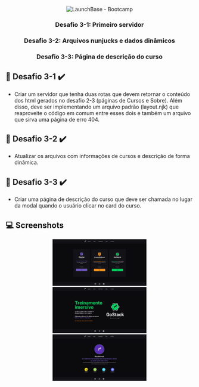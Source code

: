 
<p align="center"><img src="https://i.imgur.com/cPQET4y.png" alt="LaunchBase - Bootcamp" width="50%"></p>


<h3 align="center">Desafio 3-1: Primeiro servidor</h3>
<h3 align="center">Desafio 3-2: Arquivos nunjucks e dados dinâmicos</h3>
<h3 align="center">Desafio 3-3: Página de descrição do curso</h3>



##  :rocket: Desafio 3-1  :heavy_check_mark:

- Criar um servidor que tenha duas rotas que devem retornar o conteúdo dos html gerados no desafio 2-3 (páginas de Cursos e Sobre). Além disso, deve ser implementando um arquivo padrão (layout.njk) que reaproveite o código em comum entre esses dois e também um arquivo que sirva uma página de erro 404.

##  :rocket: Desafio 3-2 :heavy_check_mark:

- Atualizar os arquivos com informações de cursos e descrição de forma dinâmica.


##  :rocket: Desafio 3-3 :heavy_check_mark:

- Criar uma página de descrição do curso que deve ser chamada no lugar da modal quando o usuário clicar no card do curso.


##  :computer: Screenshots 

<p align="center"><img src="screenshots/screen1.png" alt="Screenshots Desafio 3" width="50%"> <img src="screenshots/screen2.png" alt="Screenshots Desafio 3" width="50%"> <img src="screenshots/screen3.png" alt="Screenshots Desafio 3" width="50%"></p>

